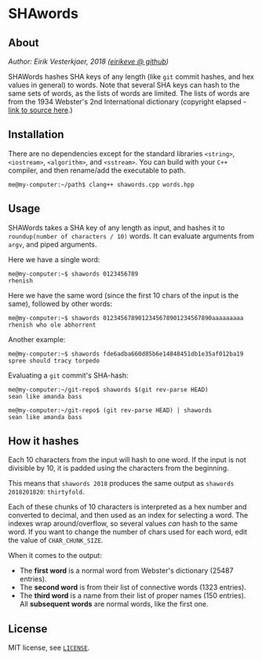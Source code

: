 # SHAwords

## About
*Author: Eirik Vesterkjaer, 2018 ([eirikeve @ github](https://www.github.com/eirikeve))*

SHAWords hashes SHA keys of any length (like `git` commit hashes, and hex values in general) to words. 
Note that several SHA keys can hash to the same sets of words, as the lists of words are limited. 
The lists of words are from the 1934 Webster's 2nd International dictionary (copyright elapsed - [link to source here](https://svnweb.freebsd.org/csrg/share/dict/).)

## Installation
There are no dependencies except for the standard libraries `<string>`, `<iostream>`, `<algorithm>`,  and `<sstream>`. 
You can build with your `C++` compiler, and then rename/add the executable to path.
```
me@my-computer:~/path$ clang++ shawords.cpp words.hpp
```




## Usage
SHAWords takes a SHA key of any length as input, and hashes it to `roundup(number of characters / 10)` words. It can evaluate arguments from `argv`, and piped arguments.

Here we have a single word:
```
me@my-computer:~$ shawords 0123456789
rhenish
```
Here we have the same word (since the first 10 chars of the input is the same), followed by other words:
```
me@my-computer:~$ shawords 0123456789012345678901234567890aaaaaaaaa
rhenish who ole abhorrent 
```
Another example:
```
me@my-computer:~$ shawords fde6adba660d85b6e14848451db1e35af012ba19
spree should tracy torpedo 
```
Evaluating a `git` commit's SHA-hash:
```
me@my-computer:~/git-repo$ shawords $(git rev-parse HEAD)
sean like amanda bass 
```

```
me@my-computer:~/git-repo$ (git rev-parse HEAD) | shawords
sean like amanda bass 
```

## How it hashes
Each 10 characters from the input will hash to one word. If the input is not divisible by 10, it is padded using the characters from the beginning.

This means that `shawords 2018` produces the same output as `shawords 2018201820`: `thirtyfold`.

Each of these chunks of 10 characters is interpreted as a hex number and converted to decimal, and then used as an index for selecting a word. The indexes wrap around/overflow, so several values *can* hash to the same word.
If you want to change the number of chars used for each word, edit the value of `CHAR_CHUNK_SIZE`.


When it comes to the output:
* The **first word** is a normal word from Webster's dictionary (25487 entries).  
* The **second word** is from their list of connective words (1323 entries).  
* The **third word** is a name from their list of proper names (150 entries). All **subsequent words** are normal words, like the first one.  


## License

MIT license, see [`LICENSE`](./LICENSE).


